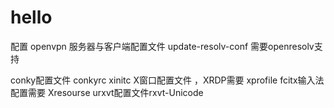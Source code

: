 # hello
配置
openvpn 服务器与客户端配置文件
update-resolv-conf   需要openresolv支持


conky配置文件 conkyrc
xinitc X窗口配置文件 ，XRDP需要
xprofile   fcitx输入法配置需要
Xresourse  urxvt配置文件rxvt-Unicode

